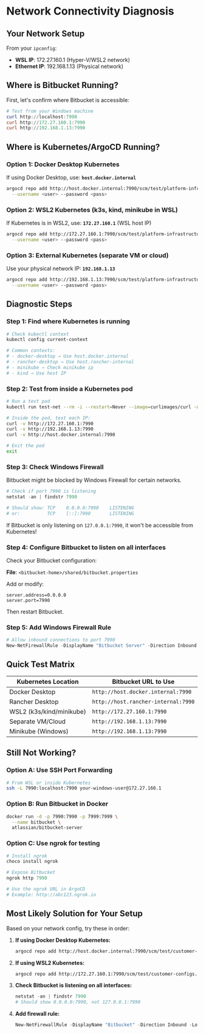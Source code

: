 # Network Connectivity Diagnosis

## Your Network Setup

From your `ipconfig`:
- **WSL IP**: 172.27.160.1 (Hyper-V/WSL2 network)
- **Ethernet IP**: 192.168.1.13 (Physical network)

## Where is Bitbucket Running?

First, let's confirm where Bitbucket is accessible:

```powershell
# Test from your Windows machine
curl http://localhost:7990
curl http://172.27.160.1:7990
curl http://192.168.1.13:7990
```

## Where is Kubernetes/ArgoCD Running?

### Option 1: Docker Desktop Kubernetes
If using Docker Desktop, use: **`host.docker.internal`**

```bash
argocd repo add http://host.docker.internal:7990/scm/test/platform-infrastructure.git \
  --username <user> --password <pass>
```

### Option 2: WSL2 Kubernetes (k3s, kind, minikube in WSL)
If Kubernetes is in WSL2, use: **`172.27.160.1`** (WSL host IP)

```bash
argocd repo add http://172.27.160.1:7990/scm/test/platform-infrastructure.git \
  --username <user> --password <pass>
```

### Option 3: External Kubernetes (separate VM or cloud)
Use your physical network IP: **`192.168.1.13`**

```bash
argocd repo add http://192.168.1.13:7990/scm/test/platform-infrastructure.git \
  --username <user> --password <pass>
```

## Diagnostic Steps

### Step 1: Find where Kubernetes is running

```powershell
# Check kubectl context
kubectl config current-context

# Common contexts:
# - docker-desktop → Use host.docker.internal
# - rancher-desktop → Use host.rancher-internal
# - minikube → Check minikube ip
# - kind → Use host IP
```

### Step 2: Test from inside a Kubernetes pod

```bash
# Run a test pod
kubectl run test-net --rm -i --restart=Never --image=curlimages/curl -n argocd -- sh

# Inside the pod, test each IP:
curl -v http://172.27.160.1:7990
curl -v http://192.168.1.13:7990
curl -v http://host.docker.internal:7990

# Exit the pod
exit
```

### Step 3: Check Windows Firewall

Bitbucket might be blocked by Windows Firewall for certain networks.

```powershell
# Check if port 7990 is listening
netstat -an | findstr 7990

# Should show: TCP    0.0.0.0:7990    LISTENING
# or:          TCP    [::]:7990       LISTENING
```

If Bitbucket is only listening on `127.0.0.1:7990`, it won't be accessible from Kubernetes!

### Step 4: Configure Bitbucket to listen on all interfaces

Check your Bitbucket configuration:

**File**: `<bitbucket-home>/shared/bitbucket.properties`

Add or modify:
```properties
server.address=0.0.0.0
server.port=7990
```

Then restart Bitbucket.

### Step 5: Add Windows Firewall Rule

```powershell
# Allow inbound connections to port 7990
New-NetFirewallRule -DisplayName "Bitbucket Server" -Direction Inbound -LocalPort 7990 -Protocol TCP -Action Allow
```

## Quick Test Matrix

| Kubernetes Location | Bitbucket URL to Use |
|---------------------|---------------------|
| Docker Desktop | `http://host.docker.internal:7990` |
| Rancher Desktop | `http://host.rancher-internal:7990` |
| WSL2 (k3s/kind/minikube) | `http://172.27.160.1:7990` |
| Separate VM/Cloud | `http://192.168.1.13:7990` |
| Minikube (Windows) | `http://192.168.1.13:7990` |

## Still Not Working?

### Option A: Use SSH Port Forwarding

```bash
# From WSL or inside Kubernetes
ssh -L 7990:localhost:7990 your-windows-user@172.27.160.1
```

### Option B: Run Bitbucket in Docker

```bash
docker run -d -p 7990:7990 -p 7999:7999 \
  --name bitbucket \
  atlassian/bitbucket-server
```

### Option C: Use ngrok for testing

```powershell
# Install ngrok
choco install ngrok

# Expose Bitbucket
ngrok http 7990

# Use the ngrok URL in ArgoCD
# Example: http://abc123.ngrok.io
```

## Most Likely Solution for Your Setup

Based on your network config, try these in order:

1. **If using Docker Desktop Kubernetes:**
   ```bash
   argocd repo add http://host.docker.internal:7990/scm/test/customer-configs.git
   ```

2. **If using WSL2 Kubernetes:**
   ```bash
   argocd repo add http://172.27.160.1:7990/scm/test/customer-configs.git
   ```

3. **Check Bitbucket is listening on all interfaces:**
   ```powershell
   netstat -an | findstr 7990
   # Should show 0.0.0.0:7990, not 127.0.0.1:7990
   ```

4. **Add firewall rule:**
   ```powershell
   New-NetFirewallRule -DisplayName "Bitbucket" -Direction Inbound -LocalPort 7990 -Protocol TCP -Action Allow
   ```

